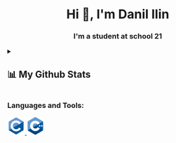 <h1 align="center">Hi 👋, I'm Danil Ilin</h1>
<h3 align="center">I'm a student at school 21</h3>

<!-- <h3 align="left">Connect with me:</h3> -->
<!-- <p align="left"> -->
<!-- </p> -->
<details> 
  <summary><h2>📊 My Github Stats</h2></summary>
<div align="center">
  <img src="https://github-readme-stats.vercel.app/api?hide_title=true&hide_rank=false&show_icons=true&include_all_commits=true&count_private=true&disable_animations=false&theme=github_dark&locale=en&hide_border=true&username=freiqq" height="150"  alt="stats graph"  />
  <img src="https://github-readme-stats.vercel.app/api/top-langs?locale=en&hide_title=false&layout=compact&card_width=310&langs_count=6&theme=github_dark&hide_border=true&username=freiqq" height="150" alt="languages graph"  />
</div>
  
<br />
  
[![Ashutosh's github activity graph](https://activity-graph.herokuapp.com/graph?username=freiqq&theme=github-dark&hide_border=true)](https://github.com/ashutosh00710/github-readme-activity-graph)
</details>


<h3 align="left">Languages and Tools:</h3>
<p align="left"> <a href=" target="_blank" rel="noreferrer"> <img src="https://raw.githubusercontent.com/devicons/devicon/master/icons/c/c-original.svg" alt="c" width="40" height="40"/> </a> <a href="" target="_blank" rel="noreferrer"> <img src="https://raw.githubusercontent.com/devicons/devicon/master/icons/cplusplus/cplusplus-original.svg" alt="cplusplus" width="40" height="40"/> </a> 
</p>

